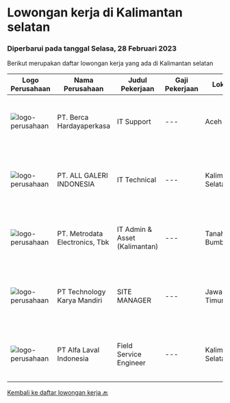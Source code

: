 
  # Lowongan kerja di Kalimantan selatan

  ### Diperbarui pada tanggal Selasa, 28 Februari 2023

  Berikut merupakan daftar lowongan kerja yang ada di Kalimantan selatan

  |Logo Perusahaan | Nama Perusahaan | Judul Pekerjaan | Gaji Pekerjaan | Lokasi | Deskripsi | Tanggal diunggah | Pranala |
  | -------------- | --------------- | --------------- | --------- | --------- | -------------- | ------- | ----------- |
  |![logo-perusahaan](https://image-service-cdn.seek.com.au/6a76252207cfed561e664c874d4631f4aefd8409/ee4dce1061f3f616224767ad58cb2fc751b8d2dc)|PT. Berca Hardayaperkasa|IT Support|---|Aceh|Responsibilities: Analyzing, troubleshooting, and installation to several areas including desktop hardware, operating systems (Windows 7/8/10),...|Senin, 27 Februari 2023|https://www.jobstreet.co.id/id/job/it-support-4240563?token=0~dcbf731d-c809-47ac-adbe-d49c722a310c&sectionRank=1&jobId=jobstreet-id-job-4240563|
|![logo-perusahaan](https://i.ibb.co/sqvTCh9/112815900-stock-vector-no-image-available-icon-flat-vector.webp)|PT. ALL GALERI INDONESIA|IT Technical|---|Kalimantan Selatan|Kualifikasi : Pendidikan minimal D3 -Teknik Komputer/Sistem Informasi/Teknik Informatika dengan pengalaman minimal 1 tahun untuk posisi yang sama...|Senin, 27 Februari 2023|https://www.jobstreet.co.id/id/job/it-technical-4241451?token=0~dcbf731d-c809-47ac-adbe-d49c722a310c&sectionRank=2&jobId=jobstreet-id-job-4241451|
|![logo-perusahaan](https://image-service-cdn.seek.com.au/0d75518309b56a3cff39daa569b0ba02cc7a22f2/ee4dce1061f3f616224767ad58cb2fc751b8d2dc)|PT. Metrodata Electronics, Tbk|IT Admin & Asset (Kalimantan)|---|Tanah Bumbu|Monitoring dan Memastikan SLA achieve Analisa Incident Management &amp; Problem Management Memastikan proses IMAC pada IT Asset berjalan sesuai...|Jumat, 24 Februari 2023|https://www.jobstreet.co.id/id/job/it-admin-asset-kalimantan-4238840?token=0~dcbf731d-c809-47ac-adbe-d49c722a310c&sectionRank=3&jobId=jobstreet-id-job-4238840|
|![logo-perusahaan](https://image-service-cdn.seek.com.au/2355f71ec5cc4115c8fa155f692b321e1b42ea1a/ee4dce1061f3f616224767ad58cb2fc751b8d2dc)|PT Technology Karya Mandiri|SITE MANAGER|---|Jawa Timur|SITE MANAGERPROJECT TELEKOMUNIKASI Persyaratan Khusus:  Pendidikan minimal SMU / SMK sederajat. Diutamakan memiliki pengalaman dalam pekerjaan proyek...|Selasa, 14 Februari 2023|https://www.jobstreet.co.id/id/job/site-manager-4225258?token=0~dcbf731d-c809-47ac-adbe-d49c722a310c&sectionRank=4&jobId=jobstreet-id-job-4225258|
|![logo-perusahaan](https://image-service-cdn.seek.com.au/4227fec109b3a72fba2d5ddec409b1fba99a3b0f/ee4dce1061f3f616224767ad58cb2fc751b8d2dc)|PT Alfa Laval Indonesia|Field Service Engineer|---|Kalimantan Selatan|At Alfa Laval, we always go that extra mile to overcome the toughest challenges. Our driving force is to accelerate success for our customers, people,...|Senin, 27 Februari 2023|https://www.jobstreet.co.id/id/job/field-service-engineer-1034859339?token=0~dcbf731d-c809-47ac-adbe-d49c722a310c&sectionRank=5&jobId=jobstreet-id-job-1034859339|


  [Kembali ke daftar lowongan kerja 🔙](../README.md#daftar-lowongan-kerja)
  